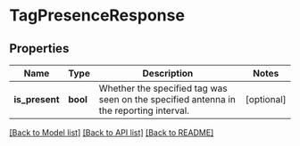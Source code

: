 # TagPresenceResponse

## Properties
Name | Type | Description | Notes
------------ | ------------- | ------------- | -------------
**is_present** | **bool** | Whether the specified tag was seen on the specified antenna in the reporting interval. | [optional] 

[[Back to Model list]](../README.md#documentation-for-models) [[Back to API list]](../README.md#documentation-for-api-endpoints) [[Back to README]](../README.md)



